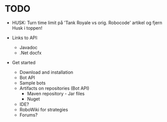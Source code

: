 TODO
====
- HUSK: Turn time limit på 'Tank Royale vs orig. Robocode' artikel og fjern Husk i toppen!

- Links to API:
  - Javadoc
  - .Net docfx

- Get started
  - Download and installation 
  - Bot API
  - Sample bots
  - Artifacts on repositories (Bot API)
    - Maven repository - Jar files
    - Nuget
  - IDE?
  - RoboWiki for strategies
  - Forums?